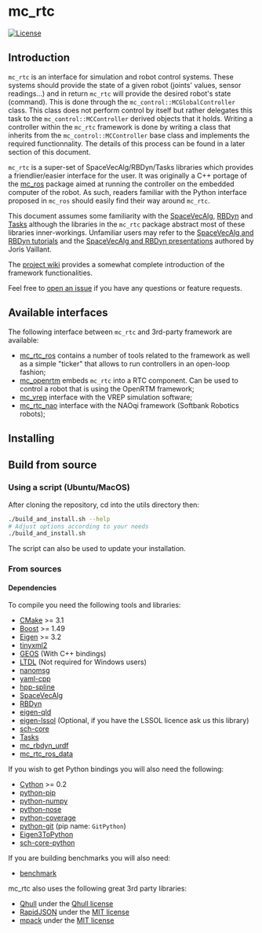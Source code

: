 mc_rtc
======

[![License](https://img.shields.io/badge/License-BSD%202--Clause-green.svg)](https://opensource.org/licenses/BSD-2-Clause)

Introduction
------------

`mc_rtc` is an interface for simulation and robot control systems. These systems should provide the state of a given robot (joints' values, sensor readings...) and in return `mc_rtc` will provide the desired robot's state (command). This is done through the `mc_control::MCGlobalController` class. This class does not perform control by itself but rather delegates this task to the `mc_control::MCController` derived objects that it holds. Writing a controller within the `mc_rtc` framework is done by writing a class that inherits from the `mc_control::MCController` base class and implements the required functionnality. The details of this process can be found in a later section of this document.

`mc_rtc` is a super-set of SpaceVecAlg/RBDyn/Tasks libraries which provides a friendlier/easier interface for the user. It was originally a C++ portage of the [mc_ros](https://gite.lirmm.fr/multi-contact/mc_ros) package aimed at running the controller on the embedded computer of the robot. As such, readers familiar with the Python interface proposed in `mc_ros` should easily find their way around `mc_rtc`.

This document assumes some familiarity with the [SpaceVecAlg](https://github.com/jrl-umi3218/SpaceVecAlg), [RBDyn](https://github.com/jrl-umi3218/RBDyn) and [Tasks](https://github.com/jrl-umi3218/Tasks) although the libraries in the `mc_rtc` package abstract most of these libraries inner-workings. Unfamiliar users may refer to the [SpaceVecAlg and RBDyn tutorials](https://github.com/jorisv/sva_rbdyn_tutorials) and the [SpaceVecAlg and RBDyn presentations](https://github.com/jorisv/sva_rbdyn_presentation) authored by Joris Vaillant.

The [project wiki](https://gite.lirmm.fr/multi-contact/mc_rtc/wikis/home) provides a somewhat complete introduction of the framework functionalities.

Feel free to [open an issue](https://gite.lirmm.fr/multi-contact/mc_rtc/issues/new?issue) if you have any questions or feature requests.

Available interfaces
--------------------

The following interface between `mc_rtc` and 3rd-party framework are available:
- [mc_rtc_ros](https://gite.lirmm.fr/multi-contact/mc_rtc_ros) contains a number of tools related to the framework as well as a simple "ticker" that allows to run controllers in an open-loop fashion;
- [mc_openrtm](https://gite.lirmm.fr/multi-contact/mc_openrtm) embeds `mc_rtc` into a RTC component. Can be used to control a robot that is using the OpenRTM framework;
- [mc_vrep](https://gite.lirmm.fr/multi-contact/mc_vrep) interface with the VREP simulation software;
- [mc_rtc_nao](https://gite.lirmm.fr/multi-contact/mc_rtc_naoqi) interface with the NAOqi framework (Softbank Robotics robots);

Installing
----------

## Build from source

### Using a script (Ubuntu/MacOS)

After cloning the repository, cd into the utils directory then:

```bash
./build_and_install.sh --help
# Adjust options according to your needs
./build_and_install.sh
```

The script can also be used to update your installation.

### From sources

#### Dependencies

To compile you need the following tools and libraries:

 * [CMake](https://cmake.org/) >= 3.1
 * [Boost](https://www.boost.org/) >= 1.49
 * [Eigen](http://eigen.tuxfamily.org/index.php?title=Main_Page) >= 3.2
 * [tinyxml2](https://github.com/leethomason/tinyxml2)
 * [GEOS](https://trac.osgeo.org/geos) (With C++ bindings)
 * [LTDL](https://www.gnu.org/software/libtool/manual/html_node/Libltdl-interface.html) (Not required for Windows users)
 * [nanomsg](https://nanomsg.org/)
 * [yaml-cpp](https://github.com/jbeder/yaml-cpp)
 * [hpp-spline](https://github.com/humanoid-path-planner/hpp-spline)
 * [SpaceVecAlg](https://github.com/jrl-umi3218/SpaceVecAlg)
 * [RBDyn](https://github.com/jrl-umi3218/RBDyn)
 * [eigen-qld](https://github.com/jrl-umi3218/eigen-qld)
 * [eigen-lssol]() (Optional, if you have the LSSOL licence ask us this library)
 * [sch-core](https://github.com/jrl-umi3218/sch-core)
 * [Tasks](https://github.com/jrl-umi3218/Tasks)
 * [mc_rbdyn_urdf](https://github.com/jrl-umi3218/mc_rbdyn_urdf)
 * [mc_rtc_ros_data](https://gite.lirmm.fr/multi-contact/mc_rtc_ros_data)

If you wish to get Python bindings you will also need the following:
 * [Cython](http://cython.org/) >= 0.2
 * [python-pip]()
 * [python-numpy]()
 * [python-nose]()
 * [python-coverage]()
 * [python-git]() (pip name: `GitPython`)
 * [Eigen3ToPython](https://github.com/jrl-umi3218/Eigen3ToPython)
 * [sch-core-python](https://github.com/jrl-umi3218/sch-core-python)

If you are building benchmarks you will also need:
 * [benchmark](https://github.com/google/benchmark)

mc_rtc also uses the following great 3rd party libraries:

 * [Qhull](http://www.qhull.org/) under the [Qhull license](http://www.qhull.org/COPYING.txt)
 * [RapidJSON](http://rapidjson.org/) under the [MIT license](https://github.com/Tencent/rapidjson/blob/master/license.txt)
 * [mpack](https://github.com/ludocode/mpack) under the [MIT license](https://github.com/ludocode/mpack/blob/develop/LICENSE)

